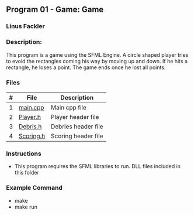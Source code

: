## Program 01 - Game: Game
### Linus Fackler
### Description:

This program is a game using the SFML Engine.
A circle shaped player tries to evoid the rectangles coming his way by moving up and down.
If he hits a rectangle, he loses a point. The game ends once he lost all points.

### Files

|   #   | File     | Description                      |
| :---: | -------- | -------------------------------- |
|   1   | <a href="https://github.com/linusfackler/2143-OOP-fackler/blob/main/Assignments/P01/main.cpp">main.cpp</a> | Main cpp file |
|   2   | <a href="https://github.com/linusfackler/2143-OOP-fackler/blob/main/Assignments/P01/Player.h">Player.h</a> | Player header file |
|   3   | <a href="https://github.com/linusfackler/2143-OOP-fackler/blob/main/Assignments/P01/Debris.h">Debris.h</a> | Debries header file |
|   4   | <a href="https://github.com/linusfackler/2143-OOP-fackler/blob/main/Assignments/P01/Scoring.h">Scoring.h</a> | Scoring header file |



### Instructions

- This program requires the SFML libraries to run. DLL files included in this folder

### Example Command

- make
- make run
